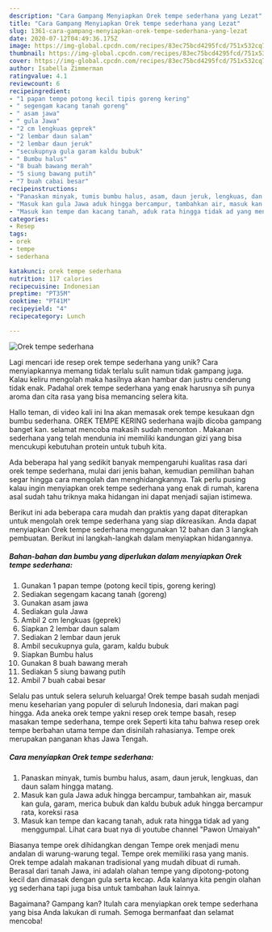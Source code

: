 ```yaml
---
description: "Cara Gampang Menyiapkan Orek tempe sederhana yang Lezat"
title: "Cara Gampang Menyiapkan Orek tempe sederhana yang Lezat"
slug: 1361-cara-gampang-menyiapkan-orek-tempe-sederhana-yang-lezat
date: 2020-07-12T04:49:36.175Z
image: https://img-global.cpcdn.com/recipes/83ec75bcd4295fcd/751x532cq70/orek-tempe-sederhana-foto-resep-utama.jpg
thumbnail: https://img-global.cpcdn.com/recipes/83ec75bcd4295fcd/751x532cq70/orek-tempe-sederhana-foto-resep-utama.jpg
cover: https://img-global.cpcdn.com/recipes/83ec75bcd4295fcd/751x532cq70/orek-tempe-sederhana-foto-resep-utama.jpg
author: Isabella Zimmerman
ratingvalue: 4.1
reviewcount: 6
recipeingredient:
- "1 papan tempe potong kecil tipis goreng kering"
- " segengam kacang tanah goreng"
- " asam jawa"
- " gula Jawa"
- "2 cm lengkuas geprek"
- "2 lembar daun salam"
- "2 lembar daun jeruk"
- "secukupnya gula garam kaldu bubuk"
- " Bumbu halus"
- "8 buah bawang merah"
- "5 siung bawang putih"
- "7 buah cabai besar"
recipeinstructions:
- "Panaskan minyak, tumis bumbu halus, asam, daun jeruk, lengkuas, dan daun salam hingga matang."
- "Masuk kan gula Jawa aduk hingga bercampur, tambahkan air, masuk kan gula, garam, merica bubuk dan kaldu bubuk aduk hingga bercampur rata, koreksi rasa"
- "Masuk kan tempe dan kacang tanah, aduk rata hingga tidak ad yang menggumpal. Lihat cara buat nya di youtube channel &#34;Pawon Umaiyah&#34;"
categories:
- Resep
tags:
- orek
- tempe
- sederhana

katakunci: orek tempe sederhana 
nutrition: 117 calories
recipecuisine: Indonesian
preptime: "PT35M"
cooktime: "PT41M"
recipeyield: "4"
recipecategory: Lunch

---
```



![Orek tempe sederhana](https://img-global.cpcdn.com/recipes/83ec75bcd4295fcd/751x532cq70/orek-tempe-sederhana-foto-resep-utama.jpg)

Lagi mencari ide resep orek tempe sederhana yang unik? Cara menyiapkannya memang tidak terlalu sulit namun tidak gampang juga. Kalau keliru mengolah maka hasilnya akan hambar dan justru cenderung tidak enak. Padahal orek tempe sederhana yang enak harusnya sih punya aroma dan cita rasa yang bisa memancing selera kita.

Hallo teman, di video kali ini Ina akan memasak orek tempe kesukaan dgn bumbu sederhana. OREK TEMPE KERING sederhana wajib dicoba gampang banget kan. selamat mencoba makasih sudah menonton . Makanan sederhana yang telah mendunia ini memiliki kandungan gizi yang bisa mencukupi kebutuhan protein untuk tubuh kita.

Ada beberapa hal yang sedikit banyak mempengaruhi kualitas rasa dari orek tempe sederhana, mulai dari jenis bahan, kemudian pemilihan bahan segar hingga cara mengolah dan menghidangkannya. Tak perlu pusing kalau ingin menyiapkan orek tempe sederhana yang enak di rumah, karena asal sudah tahu triknya maka hidangan ini dapat menjadi sajian istimewa.


Berikut ini ada beberapa cara mudah dan praktis yang dapat diterapkan untuk mengolah orek tempe sederhana yang siap dikreasikan. Anda dapat menyiapkan Orek tempe sederhana menggunakan 12 bahan dan 3 langkah pembuatan. Berikut ini langkah-langkah dalam menyiapkan hidangannya.

<!--inarticleads1-->

##### Bahan-bahan dan bumbu yang diperlukan dalam menyiapkan Orek tempe sederhana:

1. Gunakan 1 papan tempe (potong kecil tipis, goreng kering)
1. Sediakan  segengam kacang tanah (goreng)
1. Gunakan  asam jawa
1. Sediakan  gula Jawa
1. Ambil 2 cm lengkuas (geprek)
1. Siapkan 2 lembar daun salam
1. Sediakan 2 lembar daun jeruk
1. Ambil secukupnya gula, garam, kaldu bubuk
1. Siapkan  Bumbu halus
1. Gunakan 8 buah bawang merah
1. Sediakan 5 siung bawang putih
1. Ambil 7 buah cabai besar


Selalu pas untuk selera seluruh keluarga! Orek tempe basah sudah menjadi menu keseharian yang populer di seluruh Indonesia, dari makan pagi hingga. Ada aneka orek tempe yakni resep orek tempe basah, resep masakan tempe sederhana, tempe orek Seperti kita tahu bahwa resep orek tempe berbahan utama tempe dan disinilah rahasianya. Tempe orek merupakan panganan khas Jawa Tengah. 

<!--inarticleads2-->

##### Cara menyiapkan Orek tempe sederhana:

1. Panaskan minyak, tumis bumbu halus, asam, daun jeruk, lengkuas, dan daun salam hingga matang.
1. Masuk kan gula Jawa aduk hingga bercampur, tambahkan air, masuk kan gula, garam, merica bubuk dan kaldu bubuk aduk hingga bercampur rata, koreksi rasa
1. Masuk kan tempe dan kacang tanah, aduk rata hingga tidak ad yang menggumpal. Lihat cara buat nya di youtube channel &#34;Pawon Umaiyah&#34;


Biasanya tempe orek dihidangkan dengan Tempe orek menjadi menu andalan di warung-warung tegal. Tempe orek memiliki rasa yang manis. Orek tempe adalah makanan tradisional yang mudah dibuat di rumah. Berasal dari tanah Jawa, ini adalah olahan tempe yang dipotong-potong kecil dan dimasak dengan gula serta kecap. Ada kalanya kita pengin olahan yg sederhana tapi juga bisa untuk tambahan lauk lainnya. 

Bagaimana? Gampang kan? Itulah cara menyiapkan orek tempe sederhana yang bisa Anda lakukan di rumah. Semoga bermanfaat dan selamat mencoba!
